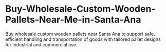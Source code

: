 # Buy-Wholesale-Custom-Wooden-Pallets-Near-Me-in-Santa-Ana
Buy wholesale custom wooden pallets near Santa Ana to support safe, efficient handling and transportation of goods with tailored pallet designs for industrial and commercial use.
